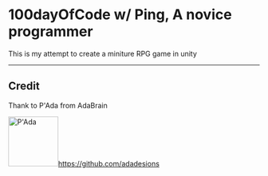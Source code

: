 # 100dayOfCode w/ Ping, A novice programmer
This is my attempt to create a miniture RPG game in unity

---

## Credit
Thank to P'Ada from AdaBrain

<img src="https://avatars.githubusercontent.com/u/3336816?v=4" alt="P'Ada" style="height: 100px; width:100px; "/>https://github.com/adadesions

